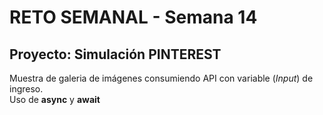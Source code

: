 # RETO SEMANAL - Semana 14

## Proyecto: Simulación PINTEREST

Muestra de galeria de imágenes consumiendo API con variable (*Input*) de ingreso.  
Uso de **async** y **await**